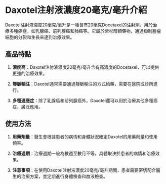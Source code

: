 # Daxotel注射液濃度20毫克/毫升介紹
Daxotel注射液濃度20毫克/毫升是一種含有20毫克Docetaxel的注射劑，用於治療多種癌症，如乳腺癌、前列腺癌和肺癌等。它屬於紫杉醇類藥物，通過抑制腫瘤細胞的分裂和生長來達到治療效果。
## 產品特點
1. **濃度高**：Daxotel注射液濃度20毫克/毫升含有高濃度的Docetaxel，可以提供更強的治療效果。
2. **靜脈輸注**：Daxotel通常需要通過靜脈輸注的方式給藥，需要在醫院或診所進行。
3. **多種適應症**：除了乳腺癌和前列腺癌外，Daxotel還可以用於治療其他多種癌症，廣泛應用。
## 使用方法
1. **用藥劑量**：醫生會根據患者的病情和身體狀況確定Daxotel的用藥劑量和使用頻率。
2. **治療週期**：治療週期一般為數週至數月不等，具體取決於患者的病情和治療效果。
3. **注意事項**：在使用Daxotel注射液濃度20毫克/毫升期間，患者需要密切配合醫生的治療方案，並定期進行身體檢查和血液檢查。
